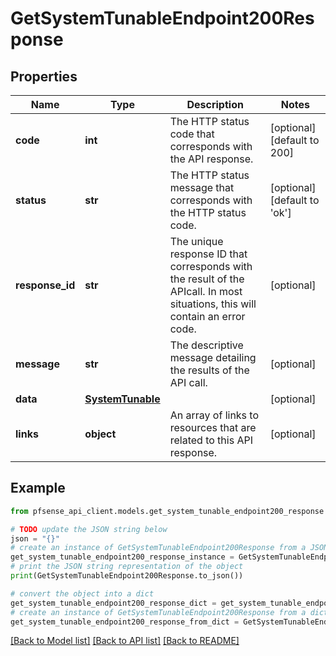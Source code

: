 # GetSystemTunableEndpoint200Response


## Properties

Name | Type | Description | Notes
------------ | ------------- | ------------- | -------------
**code** | **int** | The HTTP status code that corresponds with the API response. | [optional] [default to 200]
**status** | **str** | The HTTP status message that corresponds with the HTTP status code. | [optional] [default to 'ok']
**response_id** | **str** | The unique response ID that corresponds with the result of the APIcall. In most situations, this will contain an error code. | [optional] 
**message** | **str** | The descriptive message detailing the results of the API call. | [optional] 
**data** | [**SystemTunable**](SystemTunable.md) |  | [optional] 
**links** | **object** | An array of links to resources that are related to this API response. | [optional] 

## Example

```python
from pfsense_api_client.models.get_system_tunable_endpoint200_response import GetSystemTunableEndpoint200Response

# TODO update the JSON string below
json = "{}"
# create an instance of GetSystemTunableEndpoint200Response from a JSON string
get_system_tunable_endpoint200_response_instance = GetSystemTunableEndpoint200Response.from_json(json)
# print the JSON string representation of the object
print(GetSystemTunableEndpoint200Response.to_json())

# convert the object into a dict
get_system_tunable_endpoint200_response_dict = get_system_tunable_endpoint200_response_instance.to_dict()
# create an instance of GetSystemTunableEndpoint200Response from a dict
get_system_tunable_endpoint200_response_from_dict = GetSystemTunableEndpoint200Response.from_dict(get_system_tunable_endpoint200_response_dict)
```
[[Back to Model list]](../README.md#documentation-for-models) [[Back to API list]](../README.md#documentation-for-api-endpoints) [[Back to README]](../README.md)


